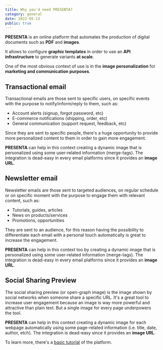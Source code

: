 ```yaml
---
title: Why you'd need PRESENTA?
category: general
date: 2022-05-13
public: true
---
```


**PRESENTA** is an online platform that automates the production of digital documents such as **PDF** and **images**.

It allows to configure **graphic templates** in order to use an **API infrastructure** to generate variants **at scale**.

One of the most obvious context of use is in the **image personalization** for **marketing and communication purposes**.

## Transactional email

Transactional emails are those sent to specific users, on specific events with the purpose to notify/inform/reply to them, such as:

- Account alerts (signup, forgot password, etc)
- E-commerce notifications (shipping, order, etc)
- General communication (support request, feedback, etc)

Since they are sent to specific people, there's a huge opportunity to provide more personalized content to them in order to gain more engagement.

**PRESENTA** can help in this context creating a dynamic image that is personalized using some user-related information (merge-tags). The integration is dead-easy in every email platforms since it provides an **image URL**.

## Newsletter email

Newsletter emails are those sent to targeted audiences, on regular schedule or on specific moment with the purpose to engage them with relevant content, such as:

- Tutorials, guides, articles
- News on products/services
- Promotions, opportunities

They are sent to an audience, for this reason having the possibility to differentiate each email with a personal touch automatically is great to increase the engagement.

**PRESENTA** can help in this context too by creating a dynamic image that is personalized using some user-related information (merge-tags). The integration is dead-easy in every email platforms since it provides an **image URL**.

## Social Sharing Preview

The social sharing preview (or open-graph image) is the image shown by social networks when someone share a specific URL. 
It's a great tool to increase user engagement because an image is way more powerful and attractive than plain text. But a single image for every page underpowers the tool.

**PRESENTA** can help in this context creating a dynamic image for each webpage automatically using some page-related information (i.e. title, date, author, etch). The integration is dead-easy since it provides an **image URL**.

To learn more, there's a [basic tutorial](/blog/a-basic-introduction-to-presenta) of the platform.